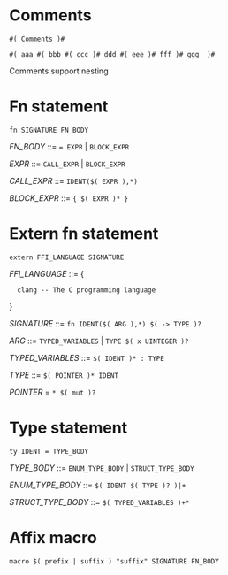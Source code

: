 # Comments

  `#( Comments )#`

  `#( aaa #( bbb #( ccc )# ddd #( eee )# fff )# ggg  )#`

 Comments support nesting

# Fn statement
  
  `fn SIGNATURE FN_BODY`

  *FN_BODY* ::= `= EXPR` | `BLOCK_EXPR`

  *EXPR* ::= `CALL_EXPR` | `BLOCK_EXPR`

  *CALL_EXPR* ::= `IDENT($( EXPR ),*)`

  *BLOCK_EXPR* ::= `{ $( EXPR )* }`

# Extern fn statement

  `extern FFI_LANGUAGE SIGNATURE`

  *FFI_LANGUAGE* ::= {
  
      clang -- The C programming language
  
  }

  *SIGNATURE* ::= `fn IDENT($( ARG ),*) $( -> TYPE )?`

  *ARG* ::= `TYPED_VARIABLES` | `TYPE $( x UINTEGER )?`

  *TYPED_VARIABLES* ::= `$( IDENT )* : TYPE`

  *TYPE* ::= `$( POINTER )* IDENT`

  *POINTER* = `* $( mut )?`

# Type statement

  `ty IDENT = TYPE_BODY`

  *TYPE_BODY* ::= `ENUM_TYPE_BODY` | `STRUCT_TYPE_BODY`

  *ENUM_TYPE_BODY* ::= `$( IDENT $( TYPE )? )|+`

  *STRUCT_TYPE_BODY* ::= `$( TYPED_VARIABLES )+*`

# Affix macro

  `macro $( prefix | suffix ) "suffix" SIGNATURE FN_BODY`
